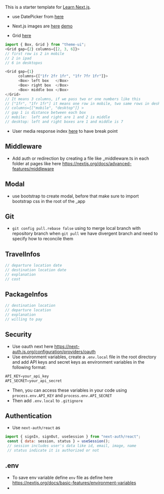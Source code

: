 This is a starter template for [Learn Next.js](https://nextjs.org/learn).
* use DatePicker from [here](https://codeburst.io/form-validation-with-next-js-react-part-2-60753d98c252)

* Next.js images are [here](https://github.com/vercel/next.js/blob/canary/examples/image-component/pages/background.js) [demo](https://image-component.nextjs.gallery/background)
* Grid [here](https://theme-ui.com/components/grid)
```javascript
import { Box, Grid } from "theme-ui";
<Grid gap={2} columns={[2, 3, 6]}>
// first row is 2 in mobile
// 2 in ipad 
// 6 in desktopxs
```
```javascript
<Grid gap={1}
      columns={["1fr 2fr 1fr", "1fr 7fr 1fr"]}>
      <Box> left box   </Box>
      <Box> right box  </Box>
      <Box> middle box </Box>
</Grid>
// It means 3 columns, if we pass two or one numbers like this 
// ["1fr", "1fr 1fr"] it means one row in mobile, two same rows in desktop
// columns={["mobile", "desktop"]} >
// gap 1 is distance between each box
// mobile:  left and right are 1 and 2 is middle
// desktop: left and right boxes are 1 and middle is 7
```

* User media response index [here](https://theme-ui.com/packages/match-media/) to have break point

## Middleware
* Add auth or redirection by creating a file like _middleware.ts in each folder at pages like here
https://nextjs.org/docs/advanced-features/middleware

## Modal
* use bootstrap to create  modal, before that make sure to import bootstrap css in the root of the _app 


## Git
* `git config pull.rebase false` using to merge local branch with repository branch when `git pull` we have divergent branch and need to specify how to reconcile them


## TravelInfos
```javascript
// departure location date 
// destination location date
// explanation
// cost 

```
## PackageInfos
```javascript
// destination location
// departure location 
// explanation
// willing to pay

```


## Security

* Use oauth next here https://next-auth.js.org/configuration/providers/oauth
* Use environment variables, create a `.env.local` file in the root directory and add API keys and secret keys as environment variables in the following format:
```javascript
API_KEY=your_api_key
API_SECRET=your_api_secret
```
* Then, you can access these variables in your code using `process.env.API_KEY` and `process.env.API_SECRET`
* Then add `.env.local` to `.gitignore` 


## Authentication
* Use `next-auth/react` as
```javascript
import { signIn, signOut, useSession } from "next-auth/react";
 const { data: session, status } = useSession();
 // session includes user's data like id, email, image, name
 // status indicate it is authorized or not
```

## .env 

* To save env variable define `env` file as define here https://nextjs.org/docs/basic-features/environment-variables
* 
